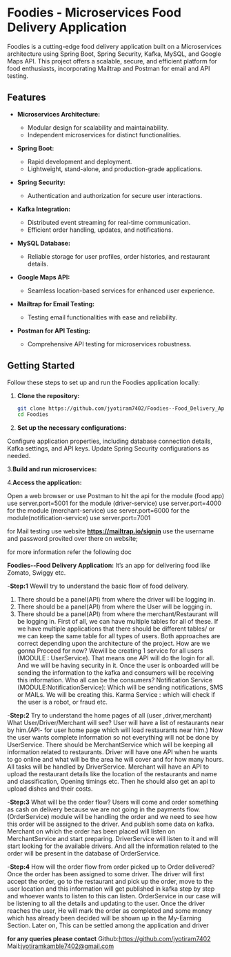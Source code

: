 # Foodies - Microservices Food Delivery Application

Foodies is a cutting-edge food delivery application built on a Microservices architecture using Spring Boot, Spring Security, Kafka, MySQL, and Google Maps API. This project offers a scalable, secure, and efficient platform for food enthusiasts, incorporating Mailtrap and Postman for email and API testing.

## Features

- **Microservices Architecture:**
  - Modular design for scalability and maintainability.
  - Independent microservices for distinct functionalities.

- **Spring Boot:**
  - Rapid development and deployment.
  - Lightweight, stand-alone, and production-grade applications.

- **Spring Security:**
  - Authentication and authorization for secure user interactions.

- **Kafka Integration:**
  - Distributed event streaming for real-time communication.
  - Efficient order handling, updates, and notifications.

- **MySQL Database:**
  - Reliable storage for user profiles, order histories, and restaurant details.

- **Google Maps API:**
  - Seamless location-based services for enhanced user experience.

- **Mailtrap for Email Testing:**
  - Testing email functionalities with ease and reliability.

- **Postman for API Testing:**
  - Comprehensive API testing for microservices robustness.

## Getting Started

Follow these steps to set up and run the Foodies application locally:

1. **Clone the repository:**

   ```bash
   git clone https://github.com/jyotiram7402/Foodies--Food_Delivery_Application.git
   cd Foodies
2. **Set up the necessary configurations:**

Configure application properties,
including database connection details,
Kafka settings, and API keys.
Update Spring Security configurations as needed.

3.**Build and run microservices:**

4.**Access the application:**

Open a web browser or use Postman to hit the api
  for the module (food app) use server.port=5001
  for the module (driver-service) use server.port=4000
  for the module (merchant-service) use server.port=6000
  for the module(notification-service) use server.port=7001

  for Mail testing use website  **https://mailtrap.io/signin** use the username and password 
  provited over there on website;





  for more information refer the following doc

  **Foodies--Food Delivery Application:**
 It’s an app for delivering food like Zomato, Swiggy etc.

 
 -**Step:1**
 Wewill try to understand the basic flow of food delivery.
 1) There should be a panel(API) from where the driver will be logging in.
 2) There should be a panel(API) from where the User will be logging in.
 3) There should be a panel(API) from where the merchant/Restaurant will be logging in.
 First of all, we can have multiple tables for all of these. If we have multiple applications that
 there should be different tables/ or we can keep the same table for all types of users. Both
 approaches are correct depending upon the architecture of the project.
 How are we gonna Proceed for now?
 Wewill be creating 1 service for all users (MODULE : UserService). That means one API will
 do the login for all. And we will be having security in it.
 Once the user is onboarded will be sending the information to the kafka and consumers will be
 receiving this information.
 Who all can be the consumers?
 Notification Service (MODULE:NotificationService): Which will be sending notifications, SMS
 or MAILs. We will be creating this.
 Karma Service : which will check if the user is a robot, or fraud etc.

-**Step:2**
 Try to understand the home pages of all (user ,driver,merchant)
 What User/Driver/Merchant will see?
 User will have a list of restaurants near by him.(API- for user home page which will load
 restaurants near him.) Now the user wants complete information so not everything will not be
 done by UserService. There should be MerchantService which will be keeping all information
 related to restaurants.
 Driver will have one API when he wants to go online and what will be the area he will cover and
 for how many hours. All tasks will be handled by DriverService.
 Merchant will have an API to upload the restaurant details like the location of the restaurants
 and name and classification, Opening timings etc.
 Then he should also get an api to upload dishes and their costs.
 
 -**Step:3**
 What will be the order flow?
 Users will come and order something as cash on delivery because we are not going in the
 payments flow.(OrderService) module will be handling the order and we need to see how this
 order will be assigned to the driver. And publish some data on kafka. Merchant on which the
 order has been placed will listen on MerchantService and start preparing. DriverService will
 listen to it and will start looking for the available drivers. And all the information related to the
 order will be present in the database of OrderService.
 
 -**Step:4**
 How will the order flow from order picked up to Order delivered?
 Once the order has been assigned to some driver. The driver will first accept the order, go to the
 restaurant and pick up the order, move to the user location and this information will get
 published in kafka step by step and whoever wants to listen to this can listen. OrderService in
 our case will be listening to all the details and updating to the user. Once the driver reaches the
 user, He will mark the order as completed and some money which has already been decided
 will be shown up in the My-Earning Section. Later on, This can be settled among the
 application and driver


**for any queries please contact**
Github:https://github.com/jyotiram7402
Mail:jyotiramkamble7402@gmail.com

  
 


    
